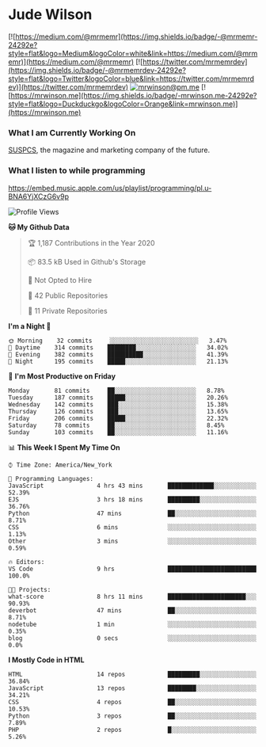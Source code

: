 # Jude Wilson
[![https://medium.com/@mrmemr](https://img.shields.io/badge/-@mrmemr-24292e?style=flat&logo=Medium&logoColor=white&link=https://medium.com/@mrmemr)](https://medium.com/@mrmemr)
[![https://twitter.com/mrmemrdev](https://img.shields.io/badge/-@mrmemrdev-24292e?style=flat&logo=Twitter&logoColor=blue&link=https://twitter.com/mrmemrdev)](https://twitter.com/mrmemrdev)
[![mrwinson@pm.me](https://img.shields.io/badge/-mrwinson@pm.me-24292e?style=flat&logo=ProtonMail&logoColor=Grey&link=mailto:mrwinson@pm.me)](mailto:mrwinson@pm.me)
[![https://mrwinson.me](https://img.shields.io/badge/-mrwinson.me-24292e?style=flat&logo=Duckduckgo&logoColor=Orange&link=mrwinson.me)](https://mrwinson.me) 

### What I am Currently Working On
[SUSPCS](https://suspcs.xyz), the magazine and marketing company of the future.

### What I listen to while programming
https://embed.music.apple.com/us/playlist/programming/pl.u-BNA6YjXCzG6v9p

<!--START_SECTION:waka-->
![Profile Views](http://img.shields.io/badge/Profile%20Views-2-blue)

**🐱 My Github Data** 

> 🏆 1,187 Contributions in the Year 2020
 > 
> 📦 83.5 kB Used in Github's Storage 
 > 
> 🚫 Not Opted to Hire
 > 
> 📜 42 Public Repositories
 > 
> 🔑 11 Private Repositories 

**I'm a Night 🦉** 

```text
🌞 Morning    32 commits     ░░░░░░░░░░░░░░░░░░░░░░░░░   3.47% 
🌆 Daytime    314 commits    ████████░░░░░░░░░░░░░░░░░   34.02% 
🌃 Evening    382 commits    ██████████░░░░░░░░░░░░░░░   41.39% 
🌙 Night      195 commits    █████░░░░░░░░░░░░░░░░░░░░   21.13%

```
📅 **I'm Most Productive on Friday** 

```text
Monday       81 commits     ██░░░░░░░░░░░░░░░░░░░░░░░   8.78% 
Tuesday      187 commits    █████░░░░░░░░░░░░░░░░░░░░   20.26% 
Wednesday    142 commits    ███░░░░░░░░░░░░░░░░░░░░░░   15.38% 
Thursday     126 commits    ███░░░░░░░░░░░░░░░░░░░░░░   13.65% 
Friday       206 commits    █████░░░░░░░░░░░░░░░░░░░░   22.32% 
Saturday     78 commits     ██░░░░░░░░░░░░░░░░░░░░░░░   8.45% 
Sunday       103 commits    ██░░░░░░░░░░░░░░░░░░░░░░░   11.16%

```


📊 **This Week I Spent My Time On** 

```text
⌚︎ Time Zone: America/New_York

💬 Programming Languages: 
JavaScript               4 hrs 43 mins       █████████████░░░░░░░░░░░░   52.39% 
EJS                      3 hrs 18 mins       █████████░░░░░░░░░░░░░░░░   36.76% 
Python                   47 mins             ██░░░░░░░░░░░░░░░░░░░░░░░   8.71% 
CSS                      6 mins              ░░░░░░░░░░░░░░░░░░░░░░░░░   1.13% 
Other                    3 mins              ░░░░░░░░░░░░░░░░░░░░░░░░░   0.59%

🔥 Editors: 
VS Code                  9 hrs               █████████████████████████   100.0%

🐱‍💻 Projects: 
what-score               8 hrs 11 mins       ██████████████████████░░░   90.93% 
deverbot                 47 mins             ██░░░░░░░░░░░░░░░░░░░░░░░   8.71% 
nodetube                 1 min               ░░░░░░░░░░░░░░░░░░░░░░░░░   0.35% 
blog                     0 secs              ░░░░░░░░░░░░░░░░░░░░░░░░░   0.0%

```

**I Mostly Code in HTML** 

```text
HTML                     14 repos            █████████░░░░░░░░░░░░░░░░   36.84% 
JavaScript               13 repos            ████████░░░░░░░░░░░░░░░░░   34.21% 
CSS                      4 repos             ██░░░░░░░░░░░░░░░░░░░░░░░   10.53% 
Python                   3 repos             ██░░░░░░░░░░░░░░░░░░░░░░░   7.89% 
PHP                      2 repos             █░░░░░░░░░░░░░░░░░░░░░░░░   5.26%

```



<!--END_SECTION:waka-->
